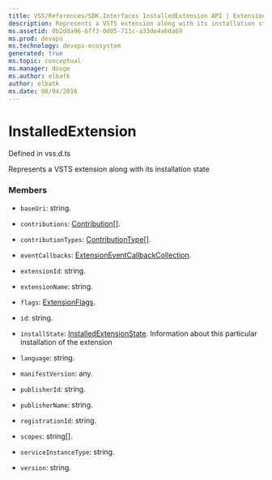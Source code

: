 ```yaml
---
title: VSS/References/SDK.Interfaces InstalledExtension API | Extensions for Visual Studio Team Services
description: Represents a VSTS extension along with its installation state
ms.assetid: 0b2dda96-6ff3-0d05-711c-a33de4a6da69
ms.prod: devops
ms.technology: devops-ecosystem
generated: true
ms.topic: conceptual
ms.manager: douge
ms.author: elbatk
author: elbatk
ms.date: 08/04/2016
---
```


# InstalledExtension

Defined in vss.d.ts


Represents a VSTS extension along with its installation state 

### Members

* `baseUri`: string. 

* `contributions`: [Contribution](../../../VSS/References/SDK_Interfaces/Contribution.md)[]. 

* `contributionTypes`: [ContributionType](../../../VSS/References/SDK_Interfaces/ContributionType.md)[]. 

* `eventCallbacks`: [ExtensionEventCallbackCollection](../../../VSS/References/SDK_Interfaces/ExtensionEventCallbackCollection.md). 

* `extensionId`: string. 

* `extensionName`: string. 

* `flags`: [ExtensionFlags](../../../VSS/References/SDK_Interfaces/ExtensionFlags.md). 

* `id`: string. 

* `installState`: [InstalledExtensionState](../../../VSS/References/SDK_Interfaces/InstalledExtensionState.md). Information about this particular installation of the extension

* `language`: string. 

* `manifestVersion`: any. 

* `publisherId`: string. 

* `publisherName`: string. 

* `registrationId`: string. 

* `scopes`: string[]. 

* `serviceInstanceType`: string. 

* `version`: string. 

